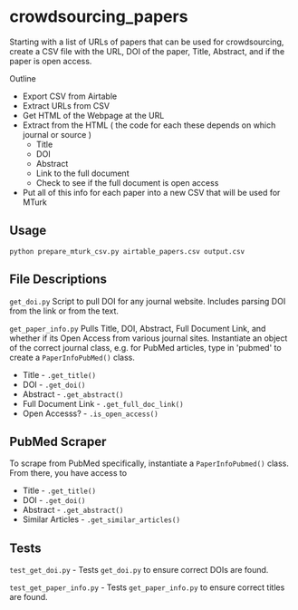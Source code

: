 # crowdsourcing_papers
Starting with a list of URLs of papers that can be used for crowdsourcing, create a CSV file with the URL, DOI of the paper, Title, Abstract, and if the paper is open access.

Outline
- Export CSV from Airtable
- Extract URLs from CSV
- Get HTML of the Webpage at the URL
- Extract from the HTML ( the code for each these depends on which journal or source )
  - Title
  - DOI
  - Abstract
  - Link to the full document
  - Check to see if the full document is open access
- Put all of this info for each paper into a new CSV that will be used for MTurk

## Usage

`python prepare_mturk_csv.py airtable_papers.csv output.csv`


## File Descriptions

`get_doi.py` Script to pull DOI for any journal website. Includes parsing DOI from the link or from the text.

`get_paper_info.py` Pulls Title, DOI, Abstract, Full Document Link, and whether if its Open Access from various journal sites. Instantiate an object of the correct journal class, e.g. for PubMed articles, type in 'pubmed' to create a `PaperInfoPubMed()` class.
  - Title - `.get_title()`
  - DOI - `.get_doi()`
  - Abstract - `.get_abstract()`
  - Full Document Link - `.get_full_doc_link()`
  - Open Accesss? - `.is_open_access()`

## PubMed Scraper

To scrape from PubMed specifically, instantiate a `PaperInfoPubmed()` class. From there, you have access to 
  - Title - `.get_title()`
  - DOI - `.get_doi()`
  - Abstract - `.get_abstract()`
  - Similar Articles - `.get_similar_articles()`


## Tests

`test_get_doi.py` - Tests `get_doi.py` to ensure correct DOIs are found.

`test_get_paper_info.py` - Tests `get_paper_info.py` to ensure correct titles are found.
